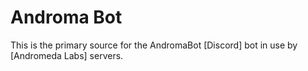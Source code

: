 # Androma Bot

This is the primary source for the AndromaBot [Discord] bot in use by [Andromeda Labs] servers.

